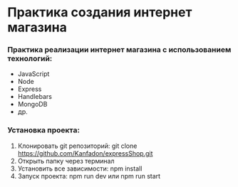 # Практика создания интернет магазина

### Практика реализации интернет магазина с использованием технологий:

* JavaScript
* Node
* Express
* Handlebars
* MongoDB
* др.

### Установка проекта:

1. Клонировать git репозиторий: git clone https://github.com/Kanfadon/expressShop.git
2. Открыть папку через терминал
3. Установить все зависимости: npm install
4. Запуск проекта: npm run dev или npm run start